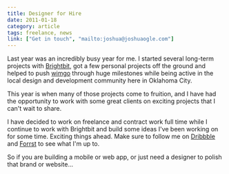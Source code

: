 ```yaml
---
title: Designer for Hire
date: 2011-01-18
category: article
tags: freelance, news
link: ["Get in touch", "mailto:joshua@joshuaogle.com"]
---
```


Last year was an incredibly busy year for me. I started several long-term projects with <a href="http://brightb.it">Brightbit</a>, got a few personal projects off the ground and helped to push <a href="http://wimgo.com">wimgo</a> through huge milestones while being active in the local design and development community here in Oklahoma City.

This year is when many of those projects come to fruition, and I have had the opportunity to work with some great clients on exciting projects that I can't wait to share.

I have decided to work on freelance and contract work full time while I continue to work with Brightbit and build some ideas I've been working on for some time. Exciting things ahead. Make sure to follow me on <a href="http://dribbble.com/joshuaogle">Dribbble</a> and <a href="http://forrst.com/people/joshuaogle">Forrst</a> to see what I'm up to.

So if you are building a mobile or web app, or just need a designer to polish that brand or website...
